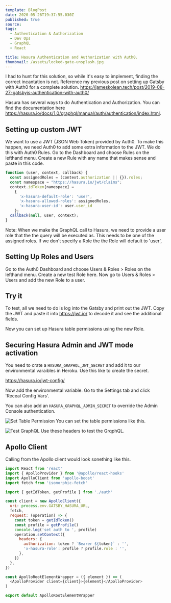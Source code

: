 ```yaml
---
template: BlogPost
date: 2020-05-26T19:37:55.030Z
published: true
source:
tags:
  - Authentication & Authorization
  - Dev Ops
  - GraphQL
  - React

title: Hasura Authentication and Authorization with Auth0.
thumbnail: /assets/locked-gate-unsplash.jpg
---
```


I had to hunt for this solution, so while it's easy to implement, finding the correct incantation is not. Reference my previous post on setting up Gatsby with Auth0 for a complete solution. https://jameskolean.tech/post/2019-08-27-gatsbyjs-authentication-with-auth0/

Hasura has several ways to do Authentication and Authorization. You can find the documentation here https://hasura.io/docs/1.0/graphql/manual/auth/authentication/index.html.

## Setting up custom JWT

We want to use a JWT (JSON Web Token) provided by Auth0. To make this happen, we need Auth0 to add some extra information to the JWT. We do this with Auth0 Rules. Go to the Dashboard and choose Rules on the lefthand menu. Create a new Rule with any name that makes sense and paste in this code.

```javascript
function (user, context, callback) {
  const assignedRoles = (context.authorization || {}).roles;
  const namespace = "https://hasura.io/jwt/claims";
  context.idToken[namespace] =
    {
      'x-hasura-default-role': 'user',
      'x-hasura-allowed-roles': assignedRoles,
      'x-hasura-user-id': user.user_id
    };
  callback(null, user, context);
}
```

Note: When we make the GraphQL call to Hasura, we need to provide a user role that the the query will be executed as. This needs to be one of the assigned roles. If we don't specify a Role the the Role will default to 'user',

## Setting Up Roles and Users

Go to the Auth0 Dashboard and choose Users & Roles > Roles on the lefthand menu. Create a new test Role here. Now go to Users & Roles > Users and add the new Role to a user.

## Try it

To test, all we need to do is log into the Gatsby and print out the JWT. Copy the JWT and paste it into https://jwt.io/ to decode it and see the additional fields.

Now you can set up Hasura table permissions using the new Role.

## Securing Hasura Admin and JWT mode activation

You need to crate a `HASURA_GRAPHQL_JWT_SECRET` and add it to our environmental varaibles in Heroku. Use this like to create the secret.

https://hasura.io/jwt-config/

Now add the environmental variable. Go to the Settings tab and click 'Receal Config Vars'.

You can also add an `HASURA_GRAPHQL_ADMIN_SECRET` to override the Admin Console authentication.

![Set Table Permission](/assets/hasura-auth0/hasura-permissions.png) You can set the table permissions like this.

![Test GraphQL](/assets/hasura-auth0/hasura-test-auth.png) Use these headers to test the GrqphQL.

## Apollo Client

Calling from the Apollo client would look sonething like this.

```javascript
import React from 'react'
import { ApolloProvider } from '@apollo/react-hooks'
import ApolloClient from 'apollo-boost'
import fetch from 'isomorphic-fetch'

import { getIdToken, getProfile } from './auth'

const client = new ApolloClient({
  uri: process.env.GATSBY_HASURA_URL,
  fetch,
  request: (operation) => {
    const token = getIdToken()
    const profile = getProfile()
    console.log('set auth to ', profile)
    operation.setContext({
      headers: {
        authorization: token ? `Bearer ${token}` : '',
        'x-hasura-role': profile ? profile.role : '',
      },
    })
  },
})

const ApolloRootElementWrapper = ({ element }) => (
  <ApolloProvider client={client}>{element}</ApolloProvider>
)

export default ApolloRootElementWrapper
```
